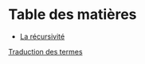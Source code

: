# Table des matières

  - [La récursivité](07_workarounds/04_recursion.md)

[Traduction des termes](translation-terms.md)
